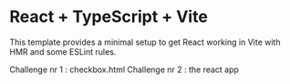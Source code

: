 # React + TypeScript + Vite

This template provides a minimal setup to get React working in Vite with HMR and some ESLint rules.

Challenge nr 1 : checkbox.html
Challenge nr 2 : the react app
